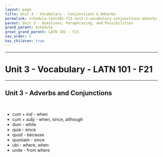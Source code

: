 ```yaml
---
layout: page
title: Unit 3 - Vocabulary - Conjunctions & Adverbs
permalink: schedule-latn101-f21-unit-3-vocabulary-conjunctions-adverbs
parent: Unit 3 - Questions, Paraphrasing, and Possibilities
grand_parent: Schedule
great_grand_parent: LATN 101 - F21
nav_order: 5
has_children: true
---
```

***

# Unit 3 - Vocabulary - LATN 101 - F21

***

## Unit 3 - Adverbs and Conjunctions
&nbsp;
- cum + *ind* - when
- cum + *subj* - when, since, although
- dum - while
- quia - since
- quod - because
- quoniam - since
- ubi - where, when
- unde - from where

